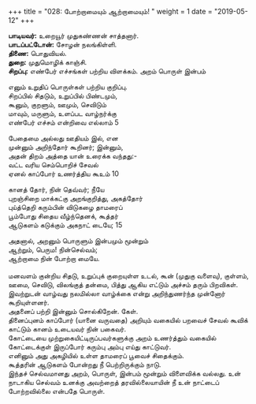 ﻿+++
title = "028: போற்றாமையும் ஆற்றாமையும்!  "
weight = 1
date = "2019-05-12"
+++

**பாடியவர்:** உறையூர் முதுகண்ணன் சாத்தனார்.  
**பாடப்பட்டோன்:** சோழன் நலங்கிள்ளி.  
**திணை:** பொதுவியல்.  
**துறை:** முதுமொழிக் காஞ்சி.  
**சிறப்பு:** எண்பேர் எச்சங்கள் பற்றிய விளக்கம். அறம் பொருள் இன்பம்  
  
எனும் உறுதிப் பொருள்கள் பற்றிய குறிப்பு.  
சிறப்பில் சிதடும், உறுப்பில் பிண்டமும்,  
கூனும், குறளும், ஊமும், செவிடும்  
மாவும், மருளும், உளப்பட வாழ்நர்க்கு  
எண்பேர் எச்சம் என்றிவை எல்லாம் 5  
  
பேதைமை அல்லது ஊதியம் இல், என  
முன்னும் அறிந்தோர் கூறினர்; இன்னும்,  
அதன் திறம் அத்தை யான் உரைக்க வந்தது:-  
வட்ட வரிய செம்பொறிச் சேவல்  
ஏனல் காப்போர் உணர்த்திய கூஉம் 10  
  
கானத் தோர், நின் தெவ்வர்; நீயே  
புறஞ்சிறை மாக்கட்கு அறங்குறித்து, அகத்தோர்  
புய்த்தெறி கரும்பின் விடுகழை தாமரைப்  
பூம்போது சிதைய வீழ்ந்தெனக், கூத்தர்  
ஆடுகளம் கடுக்கும் அகநாட் டையே; 15  
  
அதனால், அறனும் பொருளும் இன்பமும் மூன்றும்  
ஆற்றும், பெரும! நின்செல்வம்;  
ஆற்றாமை நின் போற்றா மையே.  
   
மனவளம் குன்றிய சிதடு, உறுப்புக் குறையுள்ள உடல், கூன் (முதுகு வளைவு), குள்ளம், ஊமை, செவிடு, விலங்குத் தன்மை, பித்து ஆகிய எட்டும் அச்சம் தரும் பிறவிகள். இவற்றுடன் வாழ்வது நலமில்லா வாழ்க்கை என்று அறிந்துணர்ந்த முன்னோர் கூறியுள்ளனர்.  
அதனைப் பற்றி இன்னும் சொல்கிறேன். கேள்.  
தினைப்புனம் காப்போர் (யானை வருவதை) அறியும் வகையில் பறவைச் சேவல் கூவிக் காட்டும் கானம் உடையவர் நின் பகைவர்.  
கோட்டையை முற்றுகையிட்டிருப்பவர்களுக்கு அறம் உணர்த்தும் வகையில் கோட்டைக்குள் இருப்போர் கரும்பு அம்பு எய்து காட்டுவர்.  
எனினும் அது அகழியில் உள்ள தாமரைப் பூவைச் சிதைக்கும்.  
கூத்தரின் ஆடுகளம் போன்றது நீ பெற்றிருக்கும் நாடு.  
இந்தச் செல்வமானது அறம், பொருள், இன்பம் மூன்றும் விளைவிக்க வல்லது. உன் நாடாகிய செல்வம் உனக்கு அவற்றைத் தரவில்லையாயின் நீ உன் நாட்டைப் போற்றவில்லை என்பதே பொருள்.  
